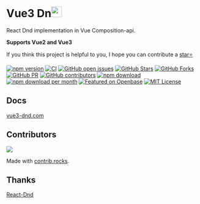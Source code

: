 # Vue3 Dn<img src="http://image.haochenguang.cn/pictures/vue3-dnd.svg" width="28">

React Dnd implementation in Vue Composition-api.

**Supports Vue2 and Vue3**

If you think this project is helpful to you, I hope you can contribute a [star⭐](https://github.com/hcg1023/vue3-dnd)

[![npm version](https://img.shields.io/npm/v/vue3-dnd.svg?style=flat-square)](https://www.npmjs.com/package/vue3-dnd)
[![CI](https://github.com/hcg1023/vue3-dnd/actions/workflows/ci.yml/badge.svg)](https://github.com/hcg1023/vue3-dnd/actions/workflows/ci.yml)
[![GitHub open issues](https://img.shields.io/github/issues/hcg1023/vue3-dnd.svg)](https://github.com/hcg1023/vue3-dnd/issues?q=is%3Aopen+is%3Aissue)
[![GitHub Stars](https://img.shields.io/github/stars/hcg1023/vue3-dnd.svg)](https://github.com/hcg1023/vue3-dnd/stargazers)
[![GitHub Forks](https://img.shields.io/github/forks/hcg1023/vue3-dnd)](https://github.com/hcg1023/vue3-dnd/network/members)
[![GitHub PR](https://img.shields.io/github/issues-pr/hcg1023/vue3-dnd)](https://github.com/hcg1023/vue3-dnd/pulls)
[![GitHub contributors](https://img.shields.io/github/contributors/hcg1023/vue3-dnd?color=2b9348)](https://github.com/hcg1023/vue3-dnd/graphs/contributors)
[![npm download](https://img.shields.io/npm/dt/vue3-dnd.svg?maxAge=30)](https://www.npmjs.com/package/vue3-dnd)
[![npm download per month](https://img.shields.io/npm/dm/vue3-dnd.svg?style=flat-square)](https://www.npmjs.com/package/vue3-dnd)
[![Featured on Openbase](https://badges.openbase.com/js/featured/vue3-dnd.svg?token=DweDwkc7YaNcSSwPw5ToxjJyG/CPuAX7J7sZFXKUg9c=)](https://openbase.com/js/vue3-dnd?utm_source=embedded&amp;utm_medium=badge&amp;utm_campaign=rate-badge)
[![MIT License](https://img.shields.io/github/license/hcg1023/vue3-dnd.svg)](https://github.com/hcg1023/vue3-dnd/blob/main/LICENSE)

## Docs
[vue3-dnd.com](https://www.vue3-dnd.com)

## Contributors
<a href="https://github.com/hcg1023/vue3-dnd/graphs/contributors">
  <img src="https://contrib.rocks/image?repo=hcg1023/vue3-dnd" />
</a>

Made with [contrib.rocks](https://contrib.rocks).

## Thanks

[React-Dnd](https://github.com/react-dnd/react-dnd)
